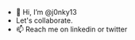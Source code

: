- 👋 Hi, I’m @j0nky13
- Let's collaborate.
- 📫 Reach me on linkedin or twitter

<!---
j0nky13/j0nky13 is a ✨ special ✨ repository because its `README.md` (this file) appears on your GitHub profile.
You can click the Preview link to take a look at your changes.
--->
